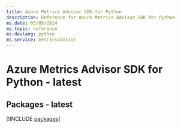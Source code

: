 ```yaml
---
title: Azure Metrics Advisor SDK for Python
description: Reference for Azure Metrics Advisor SDK for Python
ms.date: 03/05/2024
ms.topic: reference
ms.devlang: python
ms.service: metricsadvisor
---
```

# Azure Metrics Advisor SDK for Python - latest
## Packages - latest
[!INCLUDE [packages](metrics-advisor-index.md)]